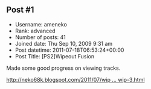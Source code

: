 ## Post #1
- Username: ameneko
- Rank: advanced
- Number of posts: 41
- Joined date: Thu Sep 10, 2009 9:31 am
- Post datetime: 2011-07-18T06:53:24+00:00
- Post Title: [PS2]Wipeout Fusion

Made some good progress on viewing tracks.

[http://neko68k.blogspot.com/2011/07/wip ... wip-3.html](http://neko68k.blogspot.com/2011/07/wipeout-fusion-wip-3.html)
